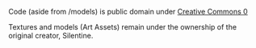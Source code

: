 Code (aside from /models) is public domain under [Creative Commons 0](http://creativecommons.org/publicdomain/zero/1.0/)

Textures and models (Art Assets) remain under the ownership of the original creator, Silentine.
